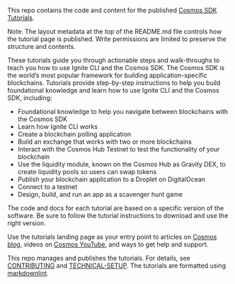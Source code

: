 <!--
layout: LandingPage
intro:
  - overline: begin your cosmos journey
    title: Developer Portal
    description: |
      Cosmos is a network of interoperable blockchains built on BFT consensus. <br/><br/> 
      The ever-expanding ecosystem provides an SDK, tokens, wallets, applications, and services. Discover the Cosmos SDK to develop application-specific blockchains. <br/><br/> 
      Ready to begin your journey?
    image: /graphics-sdk-course.png
    action:
      label: Start course
      url: /academy/0-welcome
    secondtext: |
      This is a beta version of the Developer Portal that will help you take your first steps with the Cosmos SDK.
      <br>We would be grateful for your feedback. At the end of each are three icons to rate the page and a small box where you can give us feedback about things to improve. Enjoy your journey through the portal and good luck with the HackAtom!
overview:
  title: Welcome to the Cosmos Ecosystem!
  items:
    - title: Is this course for me?
      description: |
        This course offers an overview of the Cosmos SDK, as well as examples and exercises to help developers get a quick start.
    - title: How should I go through this course?
      description: |
        This course unfolds the Cosmos universe, beginning with a big picture perspective and getting into how to create your own application-specific blockchain with the Cosmos SDK.<br/>
        You can follow two tracks: The fast track and the deep dive. The fast track gives you a solid overview of the Cosmos SDK, its components, and dApps in Cosmos. The deep dive takes you through hands-on exercises to put theory into practice – showcasing how to address application concerns when developing such as managing gas fees and cross-chain communication, working with Ignite CLI, running a node, and understanding CosmWasm. All sections are tagged accordingly as “Fast track” or “Deep dive”. A look into all chapters is recommended as a basic understanding helps when things get tricky.
    - title: What do I need?
      description: |
        For the fast track, you should have a solid understanding of blockchain technology and be familiar with decentralized applications. The deep dives are specially designed for experienced developers.
    - title: How long does it take me?
      description: |
        With the fast-track, you will gain a solid understanding of Cosmos and its SDK. This might be a matter of just an hour or two. The time you spend on the deep dive depends on you – there are endless possibilities to discover. <br/><br/>
        Welcome to the cosmos!
modulesIntroduction:
  overline: Developer course
  title: Cosmos Academy
  description: |
    Want to discover how to use the Cosmos SDK to build application-specific blockchains?<br/><br/>
    Take your first steps in the Cosmos universe with a look into this complete and comprehensive course.
  action:
    label: What is Cosmos
    url: /academy/1-what-is-cosmos/index.html
  secondtext: |
    This is a beta version of the Developer Portal that will help you take your first steps with the Cosmos SDK.
    <br>We would be grateful for your feedback. At the end of each are three icons to rate the page and a small box where you can give us feedback about things to improve. Enjoy your journey through the portal and good luck with the HackAtom!
  filterByTagEnabled: true
  sections:
    - image: /cosmos_dev_portal_module-02-lp.png
      title: What is Cosmos?
      description: |
        Get a fast overview of:
      links: ['/academy/1-what-is-cosmos/blockchain-and-cosmos.html', '/academy/1-what-is-cosmos/cosmos-ecosystem.html', '/academy/1-what-is-cosmos/atom-staking.html']
    - image: /cosmos_dev_portal_module-03-lp.png
      title: Cosmos Concepts
      description: |
        Deep dive
      links: ['/academy/2-main-concepts/', '/academy/0.0-B9lab-Blockchains/2_public.html', '/academy/2-main-concepts/', '/academy/0.0-B9lab-Blockchains/2_public.html']
    - image: /cosmos_dev_portal_module-04-lp.png
      title: Introduction to IBC
      description: |
        Deep dive
      links: ['/academy/2-main-concepts/', '/academy/0.0-B9lab-Blockchains/2_public.html', '/academy/2-main-concepts/', '/academy/0.0-B9lab-Blockchains/2_public.html']
tools:
  - title: Cosmos SDK
    description: A framework for building public blockchains.
    links:
      - name: Learn more
        url: https://v1.cosmos.network/sdk
      - name: Documentation
        url: https://docs.cosmos.network/
    image: /cosmos-sdk-icon.svg
  - title: Tendermint Core
    description: Blockchain consensus engine and application interface.
    links:
      - name: Learn more
        url: https://tendermint.com/core/
      - name: Documentation
        url: https://docs.tendermint.com/
    image: /tendermint-icon.svg
  - title: Ignite CLI
    description: All-in-one platform to build, launch, and maintain apps on a sovereign and secured blockchain.
    links:
      - name: Learn more
        url: https://ignite.com/cli
      - name: Documentation
        url: https://docs.ignite.com
    image: /ignitecli-icon.svg
  - title: IBC
    description: Industry standard protocol for inter-blockchain communication.
    links:
      - name: Learn more
        url: https://ibcprotocol.org/
      - name: Documentation
        url: https://ibc.cosmos.network/
    image: /ibc-icon.svg
  - title: CosmWasm
    description: Smart contracting platform built for Cosmos ecosystem.
    links:
      - name: Learn more
        url: https://cosmwasm.com/
      - name: Documentation
        url: https://docs.cosmwasm.com/docs/1.0/
    image: /cosmwasm-icon.svg
  - title: Cosmos Hub
    description: Software powering Cosmos Hub, the heart of the Cosmos network, and home of the ATOM token.
    links:
      - name: Documentation
        url: https://hub.cosmos.network/
    image: /generic-star-icon.svg
articles:
  - title: Authz and Fee Grant Modules
    date: Thursday, March 10
    time: 4
    url: https://blog.cosmos.network/secret-powers-what-are-the-authz-and-fee-grant-modules-c57d0e808794
    image: /authz-article-banner.png
  - title: Tendermint v0.35
    date: Friday, November 5
    time: 4
    url: https://medium.com/tendermint/tendermint-v0-35-introduces-prioritized-mempool-a-makeover-to-the-peer-to-peer-network-more-61eea6ec572d
    image: /article-02.jpg
  - title: What is IBC?
    date: Tuesday, December 7
    time: 9
    url: https://bisontrails.co/ibc-protocol
    image: /article-03.jpg
tutorials:
  - image: /cosmos_dev_portal_module-05-lp.png
    title: Cosmos Concepts
    description: |
      Deep dive
    links: ['/academy/2-main-concepts/']
  - image: /cosmos_dev_portal_module-04-lp.png
    title: IBC developers
    description: |
      Deep dive
    links: ['/academy/2-main-concepts/']
  - image: /cosmos_dev_portal_module-03-lp.png
    title: Cosmos Concepts
    description: |
      Deep dive
    links: ['/academy/2-main-concepts/']
  - image: /cosmos_dev_portal_module-05-lp.png
    title: Cosmos Concepts
    description: |
      Deep dive
    links: ['/academy/2-main-concepts/']
  - image: /cosmos_dev_portal_module-02-lp.png
    title: Introduction to CosmJS
    description: |
      Deep dive
    links: ['/academy/2-main-concepts/', '/academy/0.0-B9lab-Blockchains/2_public.html', '/academy/2-main-concepts/', '/academy/0.0-B9lab-Blockchains/2_public.html']
  - image: /cosmos_dev_portal_module-03-lp.png
    title: Cosmos Concepts
    description: |
      Deep dive
    links: ['/academy/2-main-concepts/', '/academy/0.0-B9lab-Blockchains/2_public.html', '/academy/2-main-concepts/', '/academy/0.0-B9lab-Blockchains/2_public.html']
  - image: /cosmos_dev_portal_whats_next.png
    title: Understand SDK modules
    description: |
      Deep dive
    links: ['/academy/2-main-concepts/', '/academy/0.0-B9lab-Blockchains/2_public.html', '/academy/2-main-concepts/', '/academy/0.0-B9lab-Blockchains/2_public.html']
exercises:
  - image: /cosmos_dev_portal_module-02-lp.png
    title: Cosmos Concepts
    description: |
      Deep dive
    links: ['/academy/2-main-concepts/']
  - image: /cosmos_dev_portal_module-02-lp.png
    title: Run in Production
    description: |
      Deep dive
    links: ['/academy/2-main-concepts/']
  - image: /cosmos_dev_portal_module-02-lp.png
    title: Run in Production
    description: |
      Deep dive
    links: ['/academy/2-main-concepts/']
  - image: /cosmos_dev_portal_module-02-lp.png
    title: Cosmos Concepts
    description: |
      Deep dive
    links: ['/academy/2-main-concepts/']
  - image: /cosmos_dev_portal_module-02-lp.png
    title: Cosmos Concepts
    description: |
      Deep dive
    links: ['/academy/2-main-concepts/']
-->

This repo contains the code and content for the published [Cosmos SDK Tutorials](https://tutorials.cosmos.network/).

Note: The layout metadata at the top of the README.md file controls how the tutorial page is published. Write permissions are limited to preserve the structure and contents.

These tutorials guide you through actionable steps and walk-throughs to teach you how to use Ignite CLI and the Cosmos SDK. The Cosmos SDK is the world’s most popular framework for building application-specific blockchains. Tutorials provide step-by-step instructions to help you build foundational knowledge and learn how to use Ignite CLI and the Cosmos SDK, including:

* Foundational knowledge to help you navigate between blockchains with the Cosmos SDK
* Learn how Ignite CLI works
* Create a blockchain polling application
* Build an exchange that works with two or more blockchains
* Interact with the Cosmos Hub Testnet to test the functionality of your blockchain
* Use the liquidity module, known on the Cosmos Hub as Gravity DEX, to create liquidity pools so users can swap tokens
* Publish your blockchain application to a Droplet on DigitalOcean
* Connect to a testnet
* Design, build, and run an app as a scavenger hunt game

The code and docs for each tutorial are based on a specific version of the software. Be sure to follow the tutorial instructions to download and use the right version.

Use the tutorials landing page as your entry point to articles on [Cosmos blog](https://blog.cosmos.network/), videos on [Cosmos YouTube](https://www.youtube.com/c/CosmosProject/videos), and ways to get help and support.

This repo manages and publishes the tutorials. For details, see [CONTRIBUTING](CONTRIBUTING.md) and [TECHNICAL-SETUP](TECHNICAL-SETUP.md).
The tutorials are formatted using [markdownlint](https://github.com/DavidAnson/markdownlint/blob/main/doc/Rules.md).
